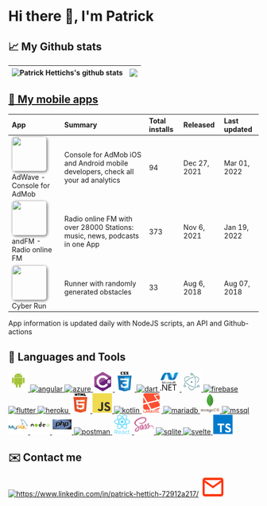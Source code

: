 # Hi there 👋, I'm Patrick

## :chart_with_upwards_trend: My Github stats
| <img align="center" src="https://github-readme-stats.vercel.app/api?username=pat992&show_icons=true&include_all_commits=true&theme=dracula&hide_border=true" alt="Patrick Hettichs's github stats" />| <img align="center" src="https://github-readme-stats.vercel.app/api/top-langs/?username=pat992&layout=compact&theme=dracula&hide_border=true&langs_count=10" />|
| ------------- | ------------- |

## [:iphone: My mobile apps](https://play.google.com/store/apps/developer?id=2DEE)
|App|Summary|Total installs|Released|Last updated
|:---|:---|:---|:---|:---|
[<img src="https://play-lh.googleusercontent.com/fiNgboz1eIrYSy5NHB2FeMJtoIo55Jls7tJPYvBAQJkAJeYf-8Dtn49eo760qoWDrFHf" width="70" height="70" style="border-radius:10%;box-shadow:2px 2px 5px grey;">](https://play.google.com/store/apps/details?id=htth.admob.android.AdWave&hl=en&gl=us)</br>AdWave - Console for AdMob|Console for AdMob iOS and Android mobile developers, check all your ad analytics|94|Dec 27, 2021|Mar 01, 2022
[<img src="https://play-lh.googleusercontent.com/gjB9hinll_gj5iEGSf5g8d26R9G_HRPIRQQHwCIS98lvj5ozJRtt1GZJwgLZ-bGUzoY-" width="70" height="70" style="border-radius:10%;box-shadow:2px 2px 5px grey;">](https://play.google.com/store/apps/details?id=com.htth.and_fm&hl=en&gl=us)</br>andFM - Radio online FM|Radio online FM with over 28000 Stations:  music, news, podcasts in one App|373|Nov 6, 2021|Jan 19, 2022
[<img src="https://play-lh.googleusercontent.com/vo5ljZfIzCO3NIgElwE4VQHVuT0hbUCRFvH7CX4FxvaDdY8gfXvbrZmWrXa17LQt5A" width="70" height="70" style="border-radius:10%;box-shadow:2px 2px 5px grey;">](https://play.google.com/store/apps/details?id=com.by2DEE.CyberRun&hl=en&gl=us)</br>Cyber Run|Runner with randomly generated obstacles|33|Aug 6, 2018|Aug 07, 2018

App information is updated daily with NodeJS scripts, an API and Github-actions
## :hammer: Languages and Tools
<p align="left"> <a href="https://developer.android.com" target="_blank" rel="noreferrer"> <img src="https://raw.githubusercontent.com/devicons/devicon/master/icons/android/android-original-wordmark.svg" alt="android" width="40" height="40"/> </a> <a href="https://angular.io" target="_blank" rel="noreferrer"> <img src="https://angular.io/assets/images/logos/angular/angular.svg" alt="angular" width="40" height="40"/> </a> <a href="https://azure.microsoft.com/en-in/" target="_blank" rel="noreferrer"> <img src="https://www.vectorlogo.zone/logos/microsoft_azure/microsoft_azure-icon.svg" alt="azure" width="40" height="40"/> </a> <a href="https://www.w3schools.com/cs/" target="_blank" rel="noreferrer"> <img src="https://raw.githubusercontent.com/devicons/devicon/master/icons/csharp/csharp-original.svg" alt="csharp" width="40" height="40"/> </a> <a href="https://www.w3schools.com/css/" target="_blank" rel="noreferrer"> <img src="https://raw.githubusercontent.com/devicons/devicon/master/icons/css3/css3-original-wordmark.svg" alt="css3" width="40" height="40"/> </a> <a href="https://dart.dev" target="_blank" rel="noreferrer"> <img src="https://www.vectorlogo.zone/logos/dartlang/dartlang-icon.svg" alt="dart" width="40" height="40"/> </a> <a href="https://dotnet.microsoft.com/" target="_blank" rel="noreferrer"> <img src="https://raw.githubusercontent.com/devicons/devicon/master/icons/dot-net/dot-net-original-wordmark.svg" alt="dotnet" width="40" height="40"/> </a> <a href="https://www.electronjs.org" target="_blank" rel="noreferrer"> <img src="https://raw.githubusercontent.com/devicons/devicon/master/icons/electron/electron-original.svg" alt="electron" width="40" height="40"/> </a> <a href="https://firebase.google.com/" target="_blank" rel="noreferrer"> <img src="https://www.vectorlogo.zone/logos/firebase/firebase-icon.svg" alt="firebase" width="40" height="40"/> </a> <a href="https://flutter.dev" target="_blank" rel="noreferrer"> <img src="https://www.vectorlogo.zone/logos/flutterio/flutterio-icon.svg" alt="flutter" width="40" height="40"/> </a> <a href="https://heroku.com" target="_blank" rel="noreferrer"> <img src="https://www.vectorlogo.zone/logos/heroku/heroku-icon.svg" alt="heroku" width="40" height="40"/> </a> <a href="https://www.w3.org/html/" target="_blank" rel="noreferrer"> <img src="https://raw.githubusercontent.com/devicons/devicon/master/icons/html5/html5-original-wordmark.svg" alt="html5" width="40" height="40"/> </a> <a href="https://developer.mozilla.org/en-US/docs/Web/JavaScript" target="_blank" rel="noreferrer"> <img src="https://raw.githubusercontent.com/devicons/devicon/master/icons/javascript/javascript-original.svg" alt="javascript" width="40" height="40"/> </a> <a href="https://kotlinlang.org" target="_blank" rel="noreferrer"> <img src="https://www.vectorlogo.zone/logos/kotlinlang/kotlinlang-icon.svg" alt="kotlin" width="40" height="40"/> </a> <a href="https://laravel.com/" target="_blank" rel="noreferrer"> <img src="https://raw.githubusercontent.com/devicons/devicon/master/icons/laravel/laravel-plain-wordmark.svg" alt="laravel" width="40" height="40"/> </a> <a href="https://mariadb.org/" target="_blank" rel="noreferrer"> <img src="https://www.vectorlogo.zone/logos/mariadb/mariadb-icon.svg" alt="mariadb" width="40" height="40"/> </a> <a href="https://www.mongodb.com/" target="_blank" rel="noreferrer"> <img src="https://raw.githubusercontent.com/devicons/devicon/master/icons/mongodb/mongodb-original-wordmark.svg" alt="mongodb" width="40" height="40"/> </a> <a href="https://www.microsoft.com/en-us/sql-server" target="_blank" rel="noreferrer"> <img src="https://www.svgrepo.com/show/303229/microsoft-sql-server-logo.svg" alt="mssql" width="40" height="40"/> </a> <a href="https://www.mysql.com/" target="_blank" rel="noreferrer"> <img src="https://raw.githubusercontent.com/devicons/devicon/master/icons/mysql/mysql-original-wordmark.svg" alt="mysql" width="40" height="40"/> </a> <a href="https://nodejs.org" target="_blank" rel="noreferrer"> <img src="https://raw.githubusercontent.com/devicons/devicon/master/icons/nodejs/nodejs-original-wordmark.svg" alt="nodejs" width="40" height="40"/> </a> <a href="https://www.php.net" target="_blank" rel="noreferrer"> <img src="https://raw.githubusercontent.com/devicons/devicon/master/icons/php/php-original.svg" alt="php" width="40" height="40"/> </a> <a href="https://postman.com" target="_blank" rel="noreferrer"> <img src="https://www.vectorlogo.zone/logos/getpostman/getpostman-icon.svg" alt="postman" width="40" height="40"/> </a> <a href="https://reactjs.org/" target="_blank" rel="noreferrer"> <img src="https://raw.githubusercontent.com/devicons/devicon/master/icons/react/react-original-wordmark.svg" alt="react" width="40" height="40"/> </a> <a href="https://sass-lang.com" target="_blank" rel="noreferrer"> <img src="https://raw.githubusercontent.com/devicons/devicon/master/icons/sass/sass-original.svg" alt="sass" width="40" height="40"/> </a> <a href="https://www.sqlite.org/" target="_blank" rel="noreferrer"> <img src="https://www.vectorlogo.zone/logos/sqlite/sqlite-icon.svg" alt="sqlite" width="40" height="40"/> </a> <a href="https://svelte.dev" target="_blank" rel="noreferrer"> <img src="https://upload.wikimedia.org/wikipedia/commons/1/1b/Svelte_Logo.svg" alt="svelte" width="40" height="40"/> </a> <a href="https://www.typescriptlang.org/" target="_blank" rel="noreferrer"> <img src="https://raw.githubusercontent.com/devicons/devicon/master/icons/typescript/typescript-original.svg" alt="typescript" width="40" height="40"/> </a> </p>

## :envelope: Contact me
<p align="left">
<a href="https://www.linkedin.com/in/patrick-hettich-72912a217/" target="blank"><img src="https://raw.githubusercontent.com/rahuldkjain/github-profile-readme-generator/master/src/images/icons/Social/linked-in-alt.svg" alt="https://www.linkedin.com/in/patrick-hettich-72912a217/" height="40" width="40" /></a>
<a href="mailto: patrick_hettich@hotmail.com"><img src="./img/email.png" width="50" height="40" /></a>
</p>
